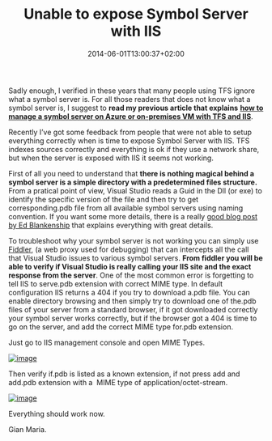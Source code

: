﻿---
title: "Unable to expose Symbol Server with IIS"
description: ""
date: 2014-06-01T13:00:37+02:00
draft: false
tags: []
categories: ["Team Foundation Server"]
---
Sadly enough, I verified in these years that many people using TFS ignore what a symbol server is. For all those readers that does not know what a symbol server is, I suggest to  **read my previous article that explains** [**how to manage a symbol server on Azure or on-premises VM with TFS and IIS**](http://www.codewrecks.com/blog/index.php/2013/07/04/manage-symbol-server-on-azure-or-on-premise-vm-and-tf-service/).

Recently I’ve got some feedback from people that were not able to setup everything correctly when is time to expose Symbol Server with IIS. TFS indexes sources correctly and everything is ok if they use a network share, but when the server is exposed with IIS it seems not working.

First of all you need to understand that  **there is nothing magical behind a symbol server is a simple directory with a predetermined files structure.** From a pratical point of view, Visual Studio reads a Guid in the Dll (or exe) to identify the specific version of the file and then try to get corresponding.pdb file from all available symbol servers using naming convention. If you want some more details, there is a really [good blog post by Ed Blankenship](http://www.edsquared.com/2011/02/12/Source+Server+And+Symbol+Server+Support+In+TFS+2010.aspx) that explains everything with great details.

To troubleshoot why your symbol server is not working you can simply use [Fiddler](http://www.telerik.com/fiddler), (a web proxy used for debugging) that can intercepts all the call that Visual Studio issues to various symbol servers. **From fiddler you will be able to verify if Visual Studio is really calling your IIS site and the exact response from the server**. One of the most common error is forgetting to tell IIS to serve.pdb extension with correct MIME type. In default configuration IIS returns a 404 if you try to download a.pdb file. You can enable directory browsing and then simply try to download one of the.pdb files of your server from a standard browser, if it got downloaded correctly your symbol server works correctly, but if the browser got a 404 is time to go on the server, and add the correct MIME type for.pdb extension.

Just go to IIS management console and open MIME Types.

[![image](https://www.codewrecks.com/blog/wp-content/uploads/2014/06/image_thumb.png "image")](https://www.codewrecks.com/blog/wp-content/uploads/2014/06/image.png)

Then verify if.pdb is listed as a known extension, if not press add and add.pdb extension with a  MIME type of application/octet-stream.

[![image](https://www.codewrecks.com/blog/wp-content/uploads/2014/06/image_thumb1.png "image")](https://www.codewrecks.com/blog/wp-content/uploads/2014/06/image1.png)

Everything should work now.

Gian Maria.

